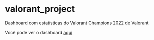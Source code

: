 # valorant_project
Dashboard com estatísticas do Valorant Champions 2022 de Valorant

Você pode ver o dashboard <a href="https://app.powerbi.com/view?r=eyJrIjoiYzFkZWM1MDAtYTgxNC00ODM3LThiN2MtOTZiNzgwNDQ3Yjk0IiwidCI6IjM1ZGVjMDE3LWRkZGMtNDc5Ny1hZmVlLWQ2NjZlODZlMWM1YiJ9"> aqui
